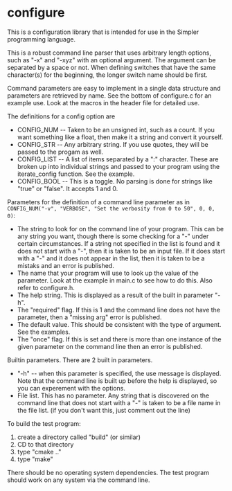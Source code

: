 # configure
This is a configuration library that is intended for use in the Simpler programming language.

This is a robust command line parser that uses arbitrary length options, such as "-x" and "-xyz"
with an optional argument. The argument can be separated by a space or not. When defining switches
that have the same character(s) for the beginning, the longer switch name should be first.

Command parameters are easy to implement in a single data structure and parameters are
retrieved by name. See the bottom of configure.c for an example use. Look at the macros in the
header file for detailed use.

The definitions for a config option are

* CONFIG_NUM -- Taken to be an unsigned int, such as a count. If you want something like a float, then make it a string and convert it yourself.
* CONFIG_STR -- Any arbitrary string. If you use quotes, they will be passed to the progam as well.
* CONFIG_LIST -- A list of items separated by a ":" character. These are broken up into individual strings and passed to your program using the iterate_config function. See the example.
* CONFIG_BOOL -- This is a toggle. No parsing is done for strings like "true" or "false". It accepts 1 and 0.

Parameters for the definition of a command line parameter as in ```CONFIG_NUM("-v", "VERBOSE", "Set the verbosity from 0 to 50", 0, 0, 0)```:
* The string to look for on the command line of your program. This can be any string you want, though there is some checking for a "-" under certain circumstances. If a string not specified in the list is found and it does not start with a "-", then it is taken to be an input file. If it does start with a "-" and it does not appear in the list, then it is taken to be a mistaks and an error is published.
* The name that your program will use to look up the value of the parameter. Look at the example in main.c to see how to do this. Also refer to configure.h.
* The help string. This is displayed as a result of the built in parameter "-h".
* The "required" flag. If this is 1 and the command line does not have the parameter, then a "missing arg" error is published.
* The default value. This should be consistent with the type of argument. See the examples.
* The "once" flag. If this is set and there is more than one instance of the given parameter on the command line then an error is published.

Builtin parameters.
There are 2 built in parameters.
* "-h" -- when this parameter is specified, the use message is displayed. Note that the command line is built up before the help is displayed, so you can experement with the options.
* File list. This has no parameter. Any string that is discovered on the command line that does not start with a "-" is taken to be a file name in the file list. (if you don't want this, just comment out the line)

To build the test program:

1. create a directory called "build" (or similar)
2. CD to that directory
3. type "cmake .."
4. type "make"

There should be no operating system dependencies. The test program should work on any system
via the command line.

